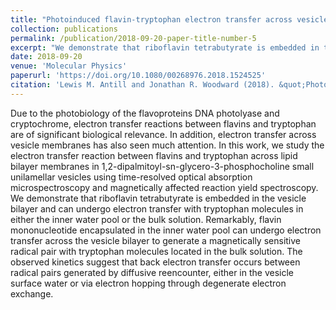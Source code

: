 ```yaml
---
title: "Photoinduced flavin-tryptophan electron transfer across vesicle membranes generates magnetic field sensitive radical pairs"
collection: publications
permalink: /publication/2018-09-20-paper-title-number-5
excerpt: "We demonstrate that riboflavin tetrabutyrate is embedded in the vesicle bilayer and can undergo electron transfer with tryptophan molecules in either the inner water pool or the bulk solution. Remarkably, flavin mononucleotide encapsulated in the inner water pool can undergo electron transfer across the vesicle bilayer to generate a magnetically sensitive radical pair with tryptophan molecules located in the bulk solution..<br/><img src='/images/vesicles.png'>"
date: 2018-09-20
venue: 'Molecular Physics'
paperurl: 'https://doi.org/10.1080/00268976.2018.1524525'
citation: 'Lewis M. Antill and Jonathan R. Woodward (2018). &quot;Photoinduced flavin-tryptophan electron transfer across vesicle membranes generates magnetic field sensitive radical pairs&quot; <i>Molecular Physics</i>, 117, 19, 2594-2603.'
---
```

Due to the photobiology of the flavoproteins DNA photolyase and cryptochrome, electron transfer reactions between flavins and tryptophan are of significant biological relevance. In addition, electron transfer across vesicle membranes has also seen much attention. In this work, we study the electron transfer reaction between flavins and tryptophan across lipid bilayer membranes in 1,2-dipalmitoyl-sn-glycero-3-phosphocholine small unilamellar vesicles using time-resolved optical absorption microspectroscopy and magnetically affected reaction yield spectroscopy. We demonstrate that riboflavin tetrabutyrate is embedded in the vesicle bilayer and can undergo electron transfer with tryptophan molecules in either the inner water pool or the bulk solution. Remarkably, flavin mononucleotide encapsulated in the inner water pool can undergo electron transfer across the vesicle bilayer to generate a magnetically sensitive radical pair with tryptophan molecules located in the bulk solution. The observed kinetics suggest that back electron transfer occurs between radical pairs generated by diffusive reencounter, either in the vesicle surface water or via electron hopping through degenerate electron exchange.